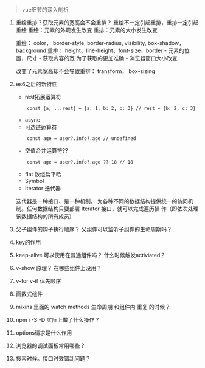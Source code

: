 > vue细节的深入剖析

1. 重绘重排？获取元素的宽高会不会重排？
   重绘不一定引起重排，重排一定引起重绘
   重绘：元素的外观发生改变
   重排：元素的大小发生改变

   重绘： color， border-style, border-radius, visibility, box-shadow， background
   重排： height、line-height、font-size、border
        - 元素的位置，尺寸
        - 获取内容的宽  为了获取的更加准确
        - 浏览器窗口大小改变

   改变了元素宽高却不会导致重排： transform， box-sizing

2. es6之后的新特性
    - rest拓展运算符
    ```
        const {a, ...rest} = {a: 1, b: 2, c: 3} // rest = {b: 2, c: 3}
    ```
    - async
    - 可选链运算符
    ```
        const age = user?.info?.age // undefined
    ```
    - 空值合并运算符??
    ```
        const age = user?.info?.age ?? 18 // 18
    ```
    - flat 数组扁平哈
    - Symbol
    - Iterator 迭代器

    迭代器是一种接口、是一种机制。
    为各种不同的数据结构提供统一的访问机制。任何数据结构只要部署 Iterator 接口，就可以完成遍历操
    作（即依次处理该数据结构的所有成员）

3. 父子组件的钩子执行顺序？ 父组件可以监听子组件的生命周期吗？
4. key的作用
5. keep-alive 可以使用在普通组件吗？ 什么时候触发activiated？
6. v-show 原理？ 在哪些组件上没用？
7. v-for v-if 优先顺序
8. 函数式组件
9. mixins 里面的 watch methods 生命周期 和组件内 重复 的时候？
10. npm i -S -D 实际上做了什么操作？
11. options请求是什么作用
12. 浏览器的调试面板常用哪些？
13. 搜索时候。接口时效错乱问题？




